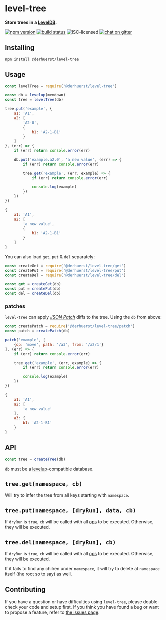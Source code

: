 # level-tree

**Store trees in a [LevelDB](https://github.com/level/levelup).**

[![npm version](https://img.shields.io/npm/v/@derhuerst/level-tree.svg)](https://www.npmjs.com/package/@derhuerst/level-tree)
[![build status](https://img.shields.io/travis/derhuerst/level-tree.svg)](https://travis-ci.org/derhuerst/level-tree)
![ISC-licensed](https://img.shields.io/github/license/derhuerst/level-tree.svg)
[![chat on gitter](https://badges.gitter.im/derhuerst.svg)](https://gitter.im/derhuerst)


## Installing

```shell
npm install @derhuerst/level-tree
```


## Usage

```js
const levelTree = require('@derhuerst/level-tree')

const db = levelup(memdown)
const tree = levelTree(db)

tree.put('example', {
	a1: 'A1',
	a2: [
		'A2-0',
		{
			b1: 'A2-1-B1'
		}
	]
}, (err) => {
	if (err) return console.error(err)

	db.put('example.a2.0', 'a new value', (err) => {
		if (err) return console.error(err)

		tree.get('example', (err, example) => {
			if (err) return console.error(err)

			console.log(example)
		})
	})
})
```

```js
{
	a1: 'A1',
	a2: [
		'a new value',
		{
			b1: 'A2-1-B1'
		}
	]
}
```

You can also load `get`, `put` & `del` separately:

```js
const createGet = require('@derhuerst/level-tree/get')
const createPut = require('@derhuerst/level-tree/put')
const createDel = require('@derhuerst/level-tree/del')

const get = createGet(db)
const put = createPut(db)
const del = createDel(db)
```

### patches

`level-tree` can apply [*JSON Patch*](http://jsonpatch.com/) diffs to the tree. Using the `db` from above:

```js
const createPatch = require('@derhuerst/level-tree/patch')
const patch = createPatch(db)

patch('example', [
	{op: 'move', path: '/a3', from: '/a2/1'}
], (err) => {
	if (err) return console.error(err)

	tree.get('example', (err, example) => {
		if (err) return console.error(err)

		console.log(example)
	})
})
```

```js
{
	a1: 'A1',
	a2: [
		'a new value'
	],
	a3: {
		b1: 'A2-1-B1'
	}
}
```


## API

```js
const tree = createTree(db)
```

`db` must be a [levelup](https://www.npmjs.com/package/levelup)-compatible database.

## `tree.get(namespace, cb)`

Will try to infer the tree from all keys starting with `namespace`.

## `tree.put(namespace, [dryRun], data, cb)`

If `dryRun` is `true`, `cb` will be called with all [ops](https://www.npmjs.com/package/levelup#batch) to be executed. Otherwise, they will be executed.

## `tree.del(namespace, [dryRun], cb)`

If `dryRun` is `true`, `cb` will be called with all [ops](https://www.npmjs.com/package/levelup#batch) to be executed. Otherwise, they will be executed.

If it fails to find any chilren under `namespace`, it will try to delete at `namespace` itself (the root so to say) as well.


## Contributing

If you have a question or have difficulties using `level-tree`, please double-check your code and setup first. If you think you have found a bug or want to propose a feature, refer to [the issues page](https://github.com/derhuerst/level-tree/issues).
